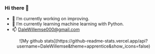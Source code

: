 ### Hi there 👋

- 🔭 I’m currently working on improving.
- 🌱 I’m currently learning machine learning with Python.
- 📫 DaleWillemse000@gmail.com
<div align = "center">
![My github stats](https://github-readme-stats.vercel.app/api?username=DaleWillemse&theme=apprentice&show_icons=false)
</div>
